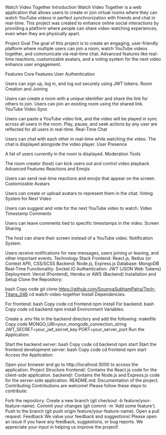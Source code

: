 Watch Video Together
Introduction
Watch Video Together is a web application that allows users to create or join virtual rooms where they can watch YouTube videos in perfect synchronization with friends and chat in real-time. This project was created to enhance online social interactions by providing a platform where people can share video-watching experiences, even when they are physically apart.

Project Goal
The goal of this project is to create an engaging, user-friendly platform where multiple users can join a room, watch YouTube videos together, and communicate via real-time chat. Advanced features like real-time reactions, customizable avatars, and a voting system for the next video enhance user engagement.

Features
Core Features
User Authentication

Users can sign up, log in, and log out securely using JWT tokens.
Room Creation and Joining

Users can create a room with a unique identifier and share the link for others to join.
Users can join an existing room using the shared link.
YouTube Video Sync

Users can paste a YouTube video link, and the video will be played in sync across all users in the room.
Play, pause, and seek actions by any user are reflected for all users in real-time.
Real-Time Chat

Users can chat with each other in real-time while watching the video.
The chat is displayed alongside the video player.
User Presence

A list of users currently in the room is displayed.
Moderation Tools

The room creator (host) can kick users out and control video playback.
Advanced Features
Reactions and Emojis

Users can send real-time reactions and emojis that appear on the screen.
Customizable Avatars

Users can create or upload avatars to represent them in the chat.
Voting System for Next Video

Users can suggest and vote for the next YouTube video to watch.
Video Timestamp Comments

Users can leave comments tied to specific timestamps in the video.
Screen Sharing

The host can share their screen instead of a YouTube video.
Notification System

Users receive notifications for new messages, users joining or leaving, and other important events.
Technology Stack
Frontend: React.js, Redux (or Context API), CSS/SCSS
Backend: Node.js, Express.js
Database: MongoDB
Real-Time Functionality: Socket.IO
Authentication: JWT (JSON Web Tokens)
Deployment: Vercel (Frontend), Heroku or AWS (Backend)
Installation and Setup
Clone the Repository:

bash
Copy code
git clone https://github.com/SoumyaSubhamPatra/Tech-Titans_046
cd watch-video-together
Install Dependencies:

For frontend:
bash
Copy code
cd frontend
npm install
For backend:
bash
Copy code
cd backend
npm install
Environment Variables:

Create a .env file in the backend directory and add the following:
makefile
Copy code
MONGO_URI=your_mongodb_connection_string
JWT_SECRET=your_jwt_secret_key
PORT=your_server_port
Run the Application:

Start the backend server:
bash
Copy code
cd backend
npm start
Start the frontend development server:
bash
Copy code
cd frontend
npm start
Access the Application:

Open your browser and go to http://localhost:3000 to access the application.
Project Structure
frontend/: Contains the React.js code for the client-side application.
backend/: Contains the Node.js and Express.js code for the server-side application.
README.md: Documentation of the project.
Contributing
Contributions are welcome! Please follow these steps to contribute:

Fork the repository.
Create a new branch (git checkout -b feature/your-feature-name).
Commit your changes (git commit -m 'Add some feature').
Push to the branch (git push origin feature/your-feature-name).
Open a pull request.
Feedback
We value your feedback and suggestions! Please open an issue if you have any feedback, suggestions, or bug reports. We appreciate your input in helping us improve the project!

